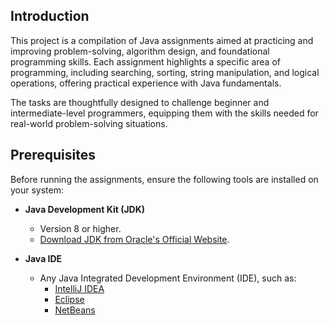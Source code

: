 ## Introduction

This project is a compilation of Java assignments aimed at practicing and improving problem-solving, algorithm design, and foundational programming skills. Each assignment highlights a specific area of programming, including searching, sorting, string manipulation, and logical operations, offering practical experience with Java fundamentals.

The tasks are thoughtfully designed to challenge beginner and intermediate-level programmers, equipping them with the skills needed for real-world problem-solving situations.

## Prerequisites

Before running the assignments, ensure the following tools are installed on your system:

- **Java Development Kit (JDK)**  
  - Version 8 or higher.  
  - [Download JDK from Oracle's Official Website](https://www.oracle.com/java/technologies/javase-downloads.html).  

- **Java IDE**  
  - Any Java Integrated Development Environment (IDE), such as:  
    - [IntelliJ IDEA](https://www.jetbrains.com/idea/)  
    - [Eclipse](https://www.eclipse.org/downloads/)  
    - [NetBeans](https://netbeans.apache.org/)  

